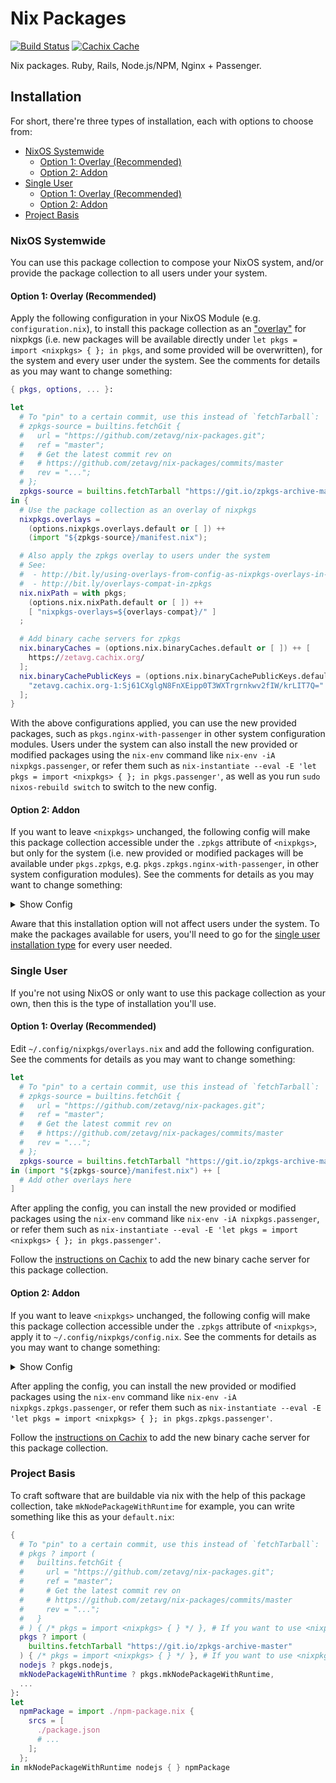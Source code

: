 # Nix Packages

[![Build Status](https://travis-ci.com/zetavg/nix-packages.svg?branch=master)](https://travis-ci.com/zetavg/nix-packages)
[![Cachix Cache](https://img.shields.io/badge/cachix-zetavg-blue.svg)](https://zetavg.cachix.org)

Nix packages. Ruby, Rails, Node.js/NPM, Nginx + Passenger.

## Installation

For short, there're three types of installation, each with options to choose from:

- [NixOS Systemwide](#nixos-systemwide)
  - [Option 1: Overlay (Recommended)](#option-1-overlay-recommended)
  - [Option 2: Addon](#option-2-addon)
- [Single User](#single-user)
  - [Option 1: Overlay (Recommended)](#option-1-overlay-recommended-1)
  - [Option 2: Addon](#option-2-addon-1)
- [Project Basis](#project-basis)

### NixOS Systemwide

You can use this package collection to compose your NixOS system, and/or provide the package collection to all users under your system.

#### Option 1: Overlay (Recommended)

Apply the following configuration in your NixOS Module (e.g. `configuration.nix`), to install this package collection as an ["overlay"](https://nixos.wiki/wiki/Overlays) for nixpkgs (i.e. new packages will be available directly under `let pkgs = import <nixpkgs> { }; in pkgs`, and some provided will be overwritten), for the system and every user under the system. See the comments for details as you may want to change something:

```nix
{ pkgs, options, ... }:

let
  # To "pin" to a certain commit, use this instead of `fetchTarball`:
  # zpkgs-source = builtins.fetchGit {
  #   url = "https://github.com/zetavg/nix-packages.git";
  #   ref = "master";
  #   # Get the latest commit rev on
  #   # https://github.com/zetavg/nix-packages/commits/master
  #   rev = "...";
  # };
  zpkgs-source = builtins.fetchTarball "https://git.io/zpkgs-archive-master";
in {
  # Use the package collection as an overlay of nixpkgs
  nixpkgs.overlays =
    (options.nixpkgs.overlays.default or [ ]) ++
    (import "${zpkgs-source}/manifest.nix");

  # Also apply the zpkgs overlay to users under the system
  # See:
  #  - http://bit.ly/using-overlays-from-config-as-nixpkgs-overlays-in-NIX_PATH
  #  - http://bit.ly/overlays-compat-in-zpkgs
  nix.nixPath = with pkgs;
    (options.nix.nixPath.default or [ ]) ++
    [ "nixpkgs-overlays=${overlays-compat}/" ]
  ;

  # Add binary cache servers for zpkgs
  nix.binaryCaches = (options.nix.binaryCaches.default or [ ]) ++ [
    https://zetavg.cachix.org/
  ];
  nix.binaryCachePublicKeys = (options.nix.binaryCachePublicKeys.default or [ ]) ++ [
    "zetavg.cachix.org-1:Sj61CXglgN8FnXEipp0T3WXTrgrnkwv2fIW/krLIT7Q="
  ];
}
```

With the above configurations applied, you can use the new provided packages, such as `pkgs.nginx-with-passenger` in other system configuration modules. Users under the system can also install the new provided or modified packages using the `nix-env` command like `nix-env -iA nixpkgs.passenger`, or refer them such as `nix-instantiate --eval -E 'let pkgs = import <nixpkgs> { }; in pkgs.passenger'`, as well as you run `sudo nixos-rebuild switch` to switch to the new config.

#### Option 2: Addon

If you want to leave `<nixpkgs>` unchanged, the following config will make this package collection accessible under the `.zpkgs` attribute of `<nixpkgs>`, but only for the system (i.e. new provided or modified packages will be available under `pkgs.zpkgs`, e.g. `pkgs.zpkgs.nginx-with-passenger`, in other system configuration modules). See the comments for details as you may want to change something:

<details>
<summary>Show Config</summary>

```nix
{ pkgs, options, ... }:

let
  # To "pin" to a certain commit, use this instead of `fetchTarball`:
  # zpkgs-source = builtins.fetchGit {
  #   url = "https://github.com/zetavg/nix-packages.git";
  #   ref = "master";
  #   # Get the latest commit rev on
  #   # https://github.com/zetavg/nix-packages/commits/master
  #   rev = "...";
  # };
  zpkgs-source = builtins.fetchTarball "https://git.io/zpkgs-archive-master";
in {
  # Make the package collection accessialbe under the zpkgs attribute
  nixpkgs.packageOverrides = pkgs: {
    zpkgs = import zpkgs-source {
      inherit pkgs;
    };
  };

  # Add binary cache servers for zpkgs
  nix.binaryCaches = (options.nix.binaryCaches.default or [ ]) ++ [
    https://zetavg.cachix.org/
  ];
  nix.binaryCachePublicKeys = (options.nix.binaryCachePublicKeys.default or [ ]) ++ [
    "zetavg.cachix.org-1:Sj61CXglgN8FnXEipp0T3WXTrgrnkwv2fIW/krLIT7Q="
  ];
}
```

</details>

Aware that this installation option will not affect users under the system. To make the packages available for users, you'll need to go for the [single user installation type](#single-user) for every user needed.

### Single User

If you're not using NixOS or only want to use this package collection as your own, then this is the type of installation you'll use.

#### Option 1: Overlay (Recommended)

Edit `~/.config/nixpkgs/overlays.nix` and add the following configuration. See the comments for details as you may want to change something:

```nix
let
  # To "pin" to a certain commit, use this instead of `fetchTarball`:
  # zpkgs-source = builtins.fetchGit {
  #   url = "https://github.com/zetavg/nix-packages.git";
  #   ref = "master";
  #   # Get the latest commit rev on
  #   # https://github.com/zetavg/nix-packages/commits/master
  #   rev = "...";
  # };
  zpkgs-source = builtins.fetchTarball "https://git.io/zpkgs-archive-master";
in (import "${zpkgs-source}/manifest.nix") ++ [
  # Add other overlays here
]
```

After appling the config, you can install the new provided or modified packages using the `nix-env` command like `nix-env -iA nixpkgs.passenger`, or refer them such as `nix-instantiate --eval -E 'let pkgs = import <nixpkgs> { }; in pkgs.passenger'`.

Follow the [instructions on Cachix](https://zetavg.cachix.org/) to add the new binary cache server for this package collection.

#### Option 2: Addon

If you want to leave `<nixpkgs>` unchanged, the following config will make this package collection accessible under the `.zpkgs` attribute of `<nixpkgs>`, apply it to `~/.config/nixpkgs/config.nix`. See the comments for details as you may want to change something:

<details>
<summary>Show Config</summary>

```nix
let
  # To "pin" to a certain commit, use this instead of `fetchTarball`:
  # zpkgs-source = builtins.fetchGit {
  #   url = "https://github.com/zetavg/nix-packages.git";
  #   ref = "master";
  #   # Get the latest commit rev on
  #   # https://github.com/zetavg/nix-packages/commits/master
  #   rev = "...";
  # };
  zpkgs-source = builtins.fetchTarball "https://git.io/zpkgs-archive-master";
in {
  packageOverrides = pkgs: {
    zpkgs = zpkgs-source {
      inherit pkgs;
    };
  };
}
```

</details>

After appling the config, you can install the new provided or modified packages using the `nix-env` command like `nix-env -iA nixpkgs.zpkgs.passenger`, or refer them such as `nix-instantiate --eval -E 'let pkgs = import <nixpkgs> { }; in pkgs.zpkgs.passenger'`.

Follow the [instructions on Cachix](https://zetavg.cachix.org/) to add the new binary cache server for this package collection.

### Project Basis

To craft software that are buildable via nix with the help of this package collection, take `mkNodePackageWithRuntime` for example, you can write something like this as your `default.nix`:

```nix
{
  # To "pin" to a certain commit, use this instead of `fetchTarball`:
  # pkgs ? import (
  #   builtins.fetchGit {
  #     url = "https://github.com/zetavg/nix-packages.git";
  #     ref = "master";
  #     # Get the latest commit rev on
  #     # https://github.com/zetavg/nix-packages/commits/master
  #     rev = "...";
  #   }
  # ) { /* pkgs = import <nixpkgs> { } */ }, # If you want to use <nixpkgs>
  pkgs ? import (
    builtins.fetchTarball "https://git.io/zpkgs-archive-master"
  ) { /* pkgs = import <nixpkgs> { } */ }, # If you want to use <nixpkgs>
  nodejs ? pkgs.nodejs,
  mkNodePackageWithRuntime ? pkgs.mkNodePackageWithRuntime,
  ...
}:
let
  npmPackage = import ./npm-package.nix {
    srcs = [
      ./package.json
      # ...
    ];
  };
in mkNodePackageWithRuntime nodejs { } npmPackage
```
